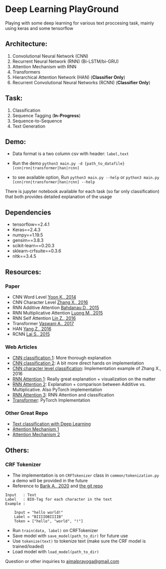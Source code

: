 # Deep Learning PlayGround

Playing with some deep learning for various text proccesing task, mainly using keras and some tensorflow

## Architecture:
1. Convolutional Neural Network (CNN)
2. Recurrent Neural Network (RNN) (Bi-LSTM/bi-GRU)
3. Attention Mechanism with RNN
4. Transformers
5. Hierarchical Attention Network (HAN) (**Classifier Only**)
6. Recurrent Convolutional Neural Networks (RCNN) (**Classifier Only**)

## Task:
1. Classification
2. Sequence Tagging (**In-Progress**)
3. Sequence-to-Sequence
4. Text Generation

## Demo:
- Data format is a two column csv with header:
`label,text`

- Run the demo
`python3 main.py -d {path_to_datafile} [cnn|rnn|transformer|han|rcnn]`

- to see available option, Run
`python3 main.py --help` or `python3 main.py [cnn|rnn|transformer|han|rcnn] --help`

There is jupyter notebook available for each task (so far only classification) that both provides detailed explanation of the usage

## Dependencies
- tensorflow==2.4.1
- Keras==2.4.3
- numpy==1.19.5
- gensim==3.8.3
- scikit-learn==0.20.3
- sklearn-crfsuite==0.3.6
- nltk==3.4.5

## Resources:
### Paper
- CNN Word Level [Yoon K., 2014](https://www.aclweb.org/anthology/D14-1181/)
- CNN Character Level [Zhang X., 2016](https://arxiv.org/abs/1509.01626)
- RNN Additive Attention [Bahdanau D., 2015](https://arxiv.org/abs/1409.0473)
- RNN Multiplicative Attention [Luong M., 2015](https://arxiv.org/abs/1508.04025)
- RNN Self Attention [Lin Z., 2016](https://arxiv.org/abs/1703.03130)
- Transformer [Vaswani A., 2017](https://arxiv.org/abs/1706.03762)
- HAN [Yang Z., 2016](https://www.aclweb.org/anthology/N16-1174/)
- RCNN [Lai S., 2015](https://dl.acm.org/doi/10.5555/2886521.2886636)

### Web Articles
- [CNN classification 1](https://cezannec.github.io/CNN_Text_Classification/): More thorough explanation 
- [CNN classification 2](https://towardsdatascience.com/cnn-sentiment-analysis-1d16b7c5a0e7): A bit more direct hands on implementation
- [CNN character level classification](https://towardsdatascience.com/character-level-cnn-with-keras-50391c3adf33): Implementation example of Zhang X., 2016
- [RNN Attention 1](https://jalammar.github.io/visualizing-neural-machine-translation-mechanics-of-seq2seq-models-with-attention/): Really great explanation + visualization on the matter
- [RNN Attention 2](https://blog.floydhub.com/attention-mechanism/): Explanation + comparison between Additive vs. Multiplicative. Also PyTorch implementation
- [RNN Attention 3](https://towardsdatascience.com/create-your-own-custom-attention-layer-understand-all-flavours-2201b5e8be9e): RNN Attention and classification
- [Transformer](https://medium.com/the-dl/transformers-from-scratch-in-pytorch-8777e346ca51): PyTorch Implementation

### Other Great Repo
- [Text classification with Deep Learning](https://github.com/TobiasLee/Text-Classification)
- [Attention Mechanism 1](https://github.com/uzaymacar/attention-mechanisms)
- [Attention Mechanism 2](https://github.com/philipperemy/keras-attention-mechanism)

## Others:
### CRF Tokenizer
- The implementation is on `CRFTokenizer` class in `common/tokenization.py` a demo will be provided in the future
- Reference to [Barik A., 2020](https://www.aclweb.org/anthology/D19-5554/) and [the git repo](https://github.com/seelenbrecher/code-mixed-normalization)

```
Input   : Text
Label   : BIO-Tag for each character in the text
Example :

    Input = "hello world!"
    Label = "BIIIIOBIIIIB"
    Token = ["hello", "world", "!"]
``` 

- Run `train(data, label)` on CRFTokenizer
- Save model with `save_model(path_to_dir)` for future use
- Use `tokenize(text)` to tokenize text (make sure the CRF model is trained/loaded)
- Load model with `load_model(path_to_dir)`

Question or other inquiries to ajmalprayoga@gmail.com